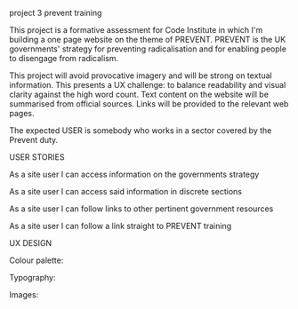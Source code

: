project 3 prevent training

This project is a formative assessment for Code Institute in which I'm building a one page website on the theme of PREVENT.
PREVENT is the UK governments' strategy for preventing radicalisation and for enabling people to disengage from radicalism.

This project will avoid provocative imagery and will be strong on textual information. This presents a UX challenge: 
to balance readability and visual clarity against the high word count. Text content on the website will be summarised from
official sources. Links will be provided to the relevant web pages.

The expected USER is somebody who works in a sector covered by the Prevent duty. 

USER STORIES

As a site user I can access information on the governments strategy

As a site user I can access said information in discrete sections

As a site user I can follow links to other pertinent government resources

As a site user I can follow a link straight to PREVENT training

UX DESIGN

Colour palette: 

Typography:

Images:


